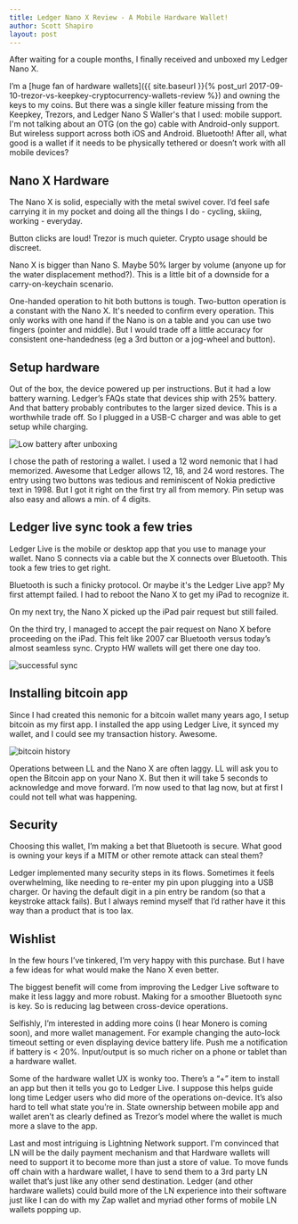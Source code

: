 ```yaml
---
title: Ledger Nano X Review - A Mobile Hardware Wallet!
author: Scott Shapiro
layout: post
---
```


After waiting for a couple months, I finally received and unboxed my Ledger Nano X. 

I’m a [huge fan of hardware wallets]({{ site.baseurl }}{% post_url 2017-09-10-trezor-vs-keepkey-cryptocurrency-wallets-review %}) and owning the keys to my coins. But there was a single killer feature missing from the Keepkey, Trezors, and Ledger Nano S Waller's that I used: mobile support. I'm not talking about an OTG (on the go) cable with Android-only support. But wireless support across both iOS and Android. Bluetooth! After all, what good is a wallet if it needs to be physically tethered or doesn’t work with all mobile devices?

## Nano X Hardware
The Nano X is solid, especially with the metal swivel cover. I’d feel safe carrying it in my pocket and doing all the things I do - cycling, skiing, working - everyday. 

Button clicks are loud! Trezor is much quieter. Crypto usage should be discreet. 

Nano X is bigger than Nano S. Maybe 50% larger by volume (anyone up for the water displacement method?). This is a little bit of a downside for a carry-on-keychain scenario. 

One-handed operation to hit both buttons is tough. Two-button operation is a constant with the Nano X. It's needed to confirm
every operation. This only works with one hand if the Nano is on a table and you can use two fingers (pointer and middle). But I would trade off a little accuracy for consistent one-handedness (eg a 3rd button or a jog-wheel and button). 

## Setup hardware
Out of the box, the device powered up per instructions. But it had a low battery warning. Ledger’s FAQs state that devices ship with 25% battery. And that battery probably contributes to the larger sized device. This is a worthwhile trade off. So I plugged in a USB-C charger and was able to get setup while charging. 

![Low battery after unboxing](/images/ledgerbattery.jpg)

I chose the path of restoring a wallet. I used a 12 word nemonic that I had memorized. Awesome that Ledger allows 12, 18, and 24 word restores. The entry using two buttons was tedious and reminiscent of Nokia predictive text in 1998. But I got it right on the first try all from memory. Pin setup was also easy and allows a min. of 4 digits. 

## Ledger live sync took a few tries
Ledger Live is the mobile or desktop app that you use to manage your wallet.  Nano S connects via a cable but the X connects over Bluetooth. This took a few tries to get right. 

Bluetooth is such a finicky protocol. Or maybe it's the Ledger Live app? My first attempt failed. I had to reboot the Nano X to get my iPad to recognize it. 

On my next try, the Nano X picked up the iPad pair request but still failed. 

On the third try, I managed to accept the pair request on Nano X before proceeding on the iPad. This felt like 2007 car Bluetooth versus today’s almost seamless sync. Crypto HW wallets will get there one day too. 

![successful sync](/images/ledgerready.jpg)

## Installing bitcoin app
Since I had created this nemonic for a bitcoin wallet many years ago, I setup bitcoin as my first app. I installed the app using Ledger Live, it synced my wallet, and I could see my transaction history. Awesome. 

![bitcoin history](/images/ledgerbtc.png)

Operations between LL and the Nano X are often laggy. LL will ask you to open the Bitcoin app on your Nano X. But then it will take 5 seconds to acknowledge and move forward. I’m now used to that lag now, but at first I could  not tell what was happening. 

## Security
Choosing this wallet, I’m making a bet that Bluetooth is secure. What good is owning your keys if a MITM or other remote attack can steal them?

Ledger implemented many security steps in its flows. Sometimes it feels overwhelming, like needing to re-enter my pin upon plugging into a USB charger. Or having the default digit in a pin entry be random (so that a keystroke attack fails). But I always remind myself that I’d rather have it this way than a product that is too lax. 

## Wishlist
In the few hours I’ve tinkered, I’m very happy with this purchase. But I have a few ideas for what would make the Nano X even better. 

The biggest benefit will come from improving the Ledger Live software to make it less laggy and more robust. Making for a smoother Bluetooth sync is key. So is reducing lag between cross-device operations. 

Selfishly, I’m interested in adding more coins (I hear Monero is coming soon), and more wallet management. For example changing the auto-lock timeout setting or even displaying device battery life. Push me a notification if battery is < 20%. Input/output is so much richer on a phone or tablet than a hardware wallet. 

Some of the hardware wallet UX is wonky too. There’s a “+” item to install an app but then it tells you go to Ledger Live. I suppose this helps guide long time Ledger users who did more of the operations on-device. It’s also hard to tell what state you’re in. State ownership between mobile app and wallet aren’t as clearly defined as Trezor’s model where the wallet is much more a slave to the app. 

Last and most intriguing is Lightning Network support. I'm convinced that LN will be the daily payment mechanism and that Hardware wallets will need to support it to become more than just a store of value. To move funds off chain with a hardware wallet, I have to send them to a 3rd party LN wallet that’s just like any other send destination. Ledger (and other hardware wallets) could build more of the LN experience into their software just like I can do with my Zap wallet and myriad other forms of mobile LN wallets popping up. 
